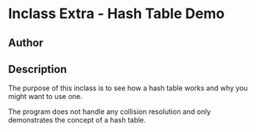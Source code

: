 # Inclass Extra - Hash Table Demo

## Author



## Description

The purpose of this inclass is to see how a hash table works and why you might want to use one.

The program does not handle any collision resolution and only demonstrates the concept of a hash table.
